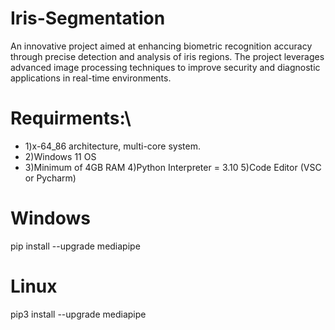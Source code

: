 # Iris-Segmentation
An innovative project aimed at enhancing biometric recognition accuracy through precise detection and analysis of iris regions. The project leverages advanced image processing techniques to improve security and diagnostic applications in real-time environments.
#
# Requirments:\
* 1)x-64_86 architecture, multi-core system.
* 2)Windows 11 OS
* 3)Minimum of 4GB RAM
4)Python Interpreter = 3.10
5)Code Editor (VSC or Pycharm)
#
# Windows
pip install --upgrade mediapipe 
# Linux
pip3 install --upgrade mediapipe

